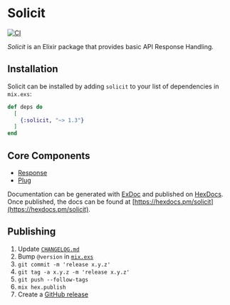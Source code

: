# Solicit

[![CI](https://github.com/smartrent/solicit/actions/workflows/ci.yml/badge.svg)](https://github.com/smartrent/solicit/actions/workflows/ci.yml)

_Solicit_ is an Elixir package that provides basic API Response Handling.

## Installation

Solicit can be installed by adding `solicit` to your list of dependencies in `mix.exs`:

```elixir
def deps do
  [
    {:solicit, "~> 1.3"}
  ]
end
```

## Core Components

- [Response](./md/response.md)
- [Plug](md/plug.md)

Documentation can be generated with [ExDoc](https://github.com/elixir-lang/ex_doc)
and published on [HexDocs](https://hexdocs.pm). Once published, the docs can
be found at [https://hexdocs.pm/solicit](https://hexdocs.pm/solicit).

## Publishing

1. Update [`CHANGELOG.md`](./CHANGELOG.md)
2. Bump `@version` in [`mix.exs`](./mix.exs)
3. `git commit -m 'release x.y.z'`
4. `git tag -a x.y.z -m 'release x.y.z'`
4. `git push --follow-tags`
5. `mix hex.publish`
6. Create a [GitHub release](https://github.com/smartrent/solicit/releases/new)
